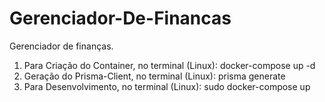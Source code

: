 # Gerenciador-De-Financas
Gerenciador de finanças.

1. Para Criação do Container, no terminal (Linux): docker-compose up -d 
2. Geração do Prisma-Client, no terminal (Linux): prisma generate
3. Para Desenvolvimento, no terminal (Linux): sudo docker-compose up
